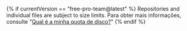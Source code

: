 {% if currentVersion == "free-pro-team@latest" %}
Repositories and individual files are subject to size limits. Para obter mais informações, consulte "[Qual é a minha quota de disco?](/articles/what-is-my-disk-quota)"
{% endif %}
